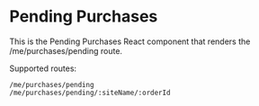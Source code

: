 <!-- @format -->

# Pending Purchases

This is the Pending Purchases React component that renders the /me/purchases/pending route.

Supported routes:

```
/me/purchases/pending
/me/purchases/pending/:siteName/:orderId
```
